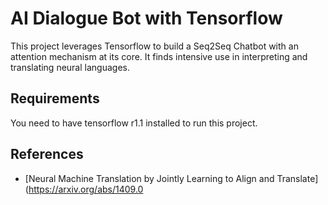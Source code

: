 # AI Dialogue Bot with Tensorflow

This project leverages Tensorflow to build a Seq2Seq Chatbot with an attention mechanism at its core. It finds intensive use in interpreting and translating neural languages.

## Requirements
You need to have tensorflow r1.1 installed to run this project.

## References
- [Neural Machine Translation by Jointly Learning to Align and Translate](https://arxiv.org/abs/1409.0
